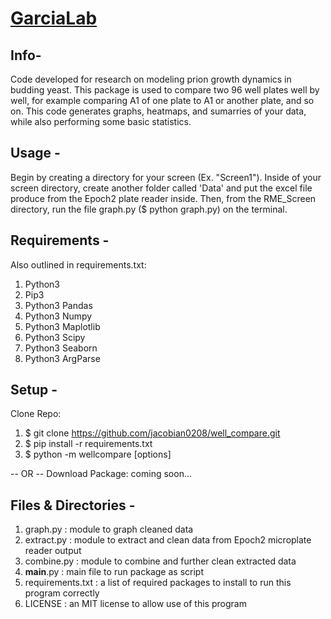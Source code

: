# [GarciaLab](https://www.garcialab.org)

## Info-
Code developed for research on modeling prion growth dynamics in budding yeast.
This package is used to compare two 96 well plates well by well, for example
comparing A1 of one plate to A1 or another plate, and so on. This code generates
graphs, heatmaps, and sumarries of your data, while also performing some basic
statistics.

## Usage -
Begin by creating a directory for your screen (Ex. "Screen1"). Inside of 
your screen directory, create another folder called 'Data' and put the 
excel file produce from the Epoch2 plate reader inside. Then, from the 
RME_Screen directory, run the file graph.py ($ python graph.py) on the 
terminal.
    
## Requirements -
Also outlined in requirements.txt:
1. Python3
2. Pip3
3. Python3 Pandas
4. Python3 Numpy
5. Python3 Maplotlib
6. Python3 Scipy
7. Python3 Seaborn
8. Python3 ArgParse

## Setup -
Clone Repo:
1. $ git clone https://github.com/jacobian0208/well_compare.git
3. $ pip install -r requirements.txt
2. $ python -m wellcompare \[options\]

-- OR --
Download Package:
coming soon...

## Files & Directories -
1. graph.py : module to graph cleaned data
2. extract.py : module to extract and clean data from Epoch2 microplate reader output
3. combine.py : module to combine and further clean extracted data
4. __main__.py : main file to run package as script
5. requirements.txt : a list of required packages to install to run this program correctly
6. LICENSE : an MIT license to allow use of this program

